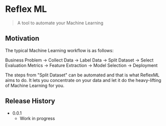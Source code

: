 # Reflex ML
> A tool to automate your Machine Learning

## Motivation
The typical Machine Learning workflow is as follows:

Business Problem -> Collect Data -> Label Data -> Split Dataset -> Select Evaluation Metrics
-> Feature Extraction -> Model Selection -> Deployment

The steps from "Split Dataset" can be automated and that is what ReflexML aims to do. It lets you concentrate on
your data and let it do the heavy-lifting of Machine Learning for you.

## Release History

* 0.0.1
    * Work in progress
